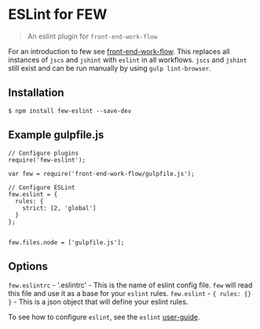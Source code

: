 ESLint for FEW
==============

> An eslint plugin for `front-end-work-flow`

For an introduction to few see
[front-end-work-flow](https://github.com/taylor1791/front-end-work-flow).
This replaces all instances of `jscs` and `jshint` with `eslint` in all
workflows. `jscs` and `jshint` still exist and can be run manually by using
`gulp lint-browser`.

Installation
------------

    $ npm install few-eslint --save-dev

Example gulpfile.js
-------
```
// Configure plugins
require('few-eslint');

var few = require('front-end-work-flow/gulpfile.js');

// Configure ESLint
few.eslint = {
  rules: {
    strict: [2, 'global']
  }
};


few.files.node = ['gulpfile.js'];
```

Options
-------
`few.eslintrc` - '.eslintrc' - This is the name of eslint config file. 
`few` will read this file and use it as a base for your `eslint` rules.
`few.eslint` - `{ rules: {} }` - This is a json object that will define your 
eslint rules.

To see how to configure `eslint`, see the `eslint` 
[user-guide](http://eslint.org/docs/user-guide/configuring).


